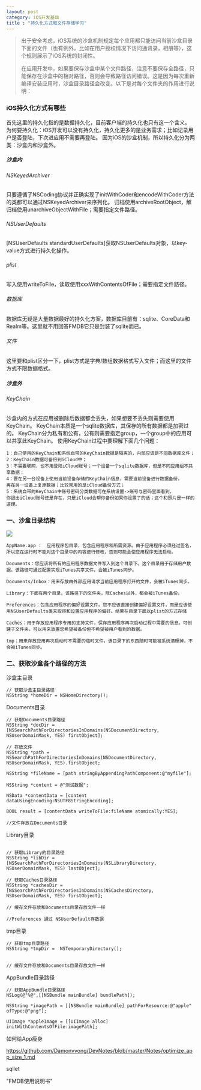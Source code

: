 ```yaml
---
layout: post
category: iOS开发基础
title : "持久化方式和文件存储学习"
---
```


> 
>
> 
>
> 
>
> 
>
> 出于安全考虑，iOS系统的沙盒机制规定每个应用都只能访问当前沙盒目录下面的文件（也有例外，比如在用户授权情况下访问通讯录，相册等），这个规则展示了iOS系统的封闭性。
>
> 在应用开发中，如果要保存沙盒中某个文件路径，注意不要保存全路径，只能保存在沙盒中的相对路径，否则会导致路径访问错误。这是因为每次重新编译安装应用时，沙盒目录路径会改变。以下是对每个文件夹的作用进行说明：

### iOS持久化方式有哪些

首先这里的持久化指的是数据持久化，目前客户端的持久化也只有这一个含义。
为何要持久化：iOS开发可以没有持久化，持久化更多的是业务需求；比如记录用户是否登陆，下次进应用不需要再登陆。
因为iOS的沙盒机制，所以持久化分为两类：沙盒内和沙盒外。

##### 沙盒内

###### NSKeyedArchiver

只要遵循了NSCoding协议并正确实现了initWithCoder和encodeWithCoder方法的类都可以通过NSKeyedArchiver来序列化。
归档使用archiveRootObject，解归档使用unarchiveObjectWithFile；需要指定文件路径。

###### NSUserDefaults

[NSUserDefaults standardUserDefaults]获取NSUserDefaults对象，以key-value方式进行持久化操作。

###### plist

写入使用writeToFile，读取使用xxxWithContentsOfFile；需要指定文件路径。

###### 数据库

数据库无疑是大量数据最好的持久化方案，数据库目前有：sqlite、CoreData和Realm等。这里就不用回答FMDB它只是封装了sqlite而已。

###### 文件

这里要和plist区分一下，plist方式是字典/数组数据格式写入文件；而这里的文件方式不限数据格式。

##### 沙盒外

###### KeyChain

沙盒内的方式在应用被删除后数据都会丢失，如果想要不丢失则需要使用KeyChain。
KeyChain本质是一个sqlite数据库，其保存的所有数据都是加密过的。
KeyChain分为私有和公有，公有则需要指定group，一个group中的应用可以共享此KeyChain。
使用KeyChain过程中要理解下面几个问题：

```
1：自己使用的KeyChain和系统自带的KeyChain数据是隔离的，内部应该是不同数据库文件；
2：KeyChain数据可备份到iCloud中；
3：不需要联网，也不用登陆iCloud账号；一个设备一个sqlite数据库，但是不同应用组不共享数据；
4：要在另一台设备上使用当前设备存储的KeyChain信息，需要当前设备进行数据备份，
再在另一设备上复原数据；比较常用的是iCloud备份方式；
5：系统自带的KeyChain中账号密码分类数据可在系统设置->账号与密码里面看到，
你退出iCloud账号还是存在，只是iCloud会帮你备份如果你设置了的话；这个和照片是一样的道理。
```



### 一、沙盒目录结构

![](https://xilankong.github.io/resource/ios_app_file.png)

```
AppName.app :  应用程序包目录，包含应用程序和所需资源。由于应用程序必须经过签名，所以您在运行时不能对这个目录中的内容进行修改，否则可能会使应用程序无法启动。

Documents：您应该将所有的应用程序数据文件写入到这个目录下。这个目录用于存储用户数据。该路径可通过配置实现iTunes共享文件。会被iTunes同步。

Documents/Inbox：用来存放由外部应用请求当前应用程序打开的文件，会被iTunes同步。

Library：下面有两个目录，该路径下的文件夹，除Caches以外，都会被iTunes备份。

Preferences：包含应用程序的偏好设置文件。您不应该直接创建偏好设置文件，而是应该使用NSUserDefaults类来取得和设置应用程序的偏好。结果在目录下面以plist的方式存储

Caches：用于存放应用程序专用的支持文件，保存应用程序再次启动过程中需要的信息。可创建子文件夹。可以用来放置您希望被备份但不希望被用户看到的数据。

tmp：用来存放应用再次启动时不需要的临时文件，该目录下的东西随时可能被系统清理掉，不会被iTunes同步。

```

### 二、获取沙盒各个路径的方法

沙盒主目录

```
// 获取沙盒主目录路径
NSString *homeDir = NSHomeDirectory();
```

Documents目录

```
// 获取Documents目录路径
NSString *docDir = [NSSearchPathForDirectoriesInDomains(NSDocumentDirectory, NSUserDomainMask, YES) firstObject];

// 存放文件
NSString *path = NSSearchPathForDirectoriesInDomains(NSDocumentDirectory, NSUserDomainMask, YES).firstObject;
    
NSString *fileName = [path stringByAppendingPathComponent:@"myfile"];

NSString *content = @"测试数据";

NSData *contentData = [content dataUsingEncoding:NSUTF8StringEncoding];

BOOL result = [contentData writeToFile:fileName atomically:YES];

//文件存放在Documents目录
```

Library目录

```

// 获取Library的目录路径
NSString *libDir = [NSSearchPathForDirectoriesInDomains(NSLibraryDirectory, NSUserDomainMask, YES) lastObject];

// 获取Caches目录路径
NSString *cachesDir = [NSSearchPathForDirectoriesInDomains(NSCachesDirectory, NSUserDomainMask, YES) firstObject];

// 缓存文件存放和Documents目录存放文件一样

//Preferences 通过 NSUserDefault存数据
```

tmp目录

```
// 获取tmp目录路径
NSString *tmpDir =  NSTemporaryDirectory();


// 缓存文件存放和Documents目录存放文件一样
```

AppBundle目录路径

```
// 获取AppBundle目录路径
NSLog(@"%@",[[NSBundle mainBundle] bundlePath]);

NSString *imagePath = [[NSBundle mainBundle] pathForResource:@"apple" ofType:@"png"];

UIImage *appleImage = [[UIImage alloc] initWithContentsOfFile:imagePath];
```





如何给App瘦身



https://github.com/Damonvvong/DevNotes/blob/master/Notes/optimize_app_size_1.md



sqllet

"FMDB使用说明书"

